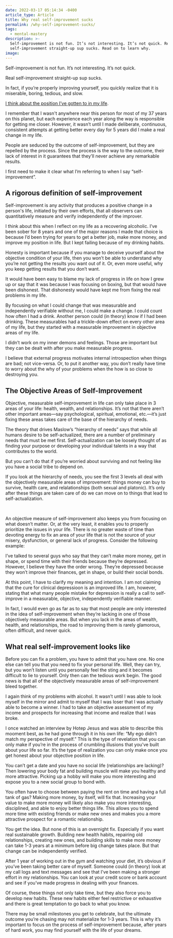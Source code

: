 ```yaml
---
date: 2022-03-17 05:14:34 -0400
article_type: Article
title: Why real self-improvement sucks
permalink: /why-self-improvement-sucks/
tags:
  - mental-mastery
description: >-
  Self-improvement is not fun. It’s not interesting. It’s not quick. Real
  self-improvement straight-up sup sucks. Read on to learn why.
image:
---
```

Self-improvement is not fun. It’s not interesting. It’s not quick.

Real self-improvement straight-up sup sucks.

In fact, if you’re properly improving yourself, you quickly realize that it is miserable, boring, tedious, and slow.

[I think about the position I’ve gotten to in my life](/change-your-life/).

I remember that I wasn't anywhere near this person for most of my 37 years on this planet, but each experience each year along the way is responsible for getting me closer. However, it wasn’t until I made deliberate, continuous, consistent attempts at getting better every day for 5 years did I make a real change in my life.

People are seduced by the outcome of self-improvement, but they are repelled by the process. Since the process is the way to the outcome, their lack of interest in it guarantees that they’ll never achieve any remarkable results.

I first need to make it clear what I’m referring to when I say “self-improvement”.&nbsp;

## A rigorous definition of self-improvement

Self-improvement is any activity that produces a positive change in a person's life, initiated by their own efforts, that all observers can quantitatively measure and verify independently of the improver.&nbsp;

I think about this when I reflect on my life as a recovering alcoholic. I’ve been sober for 8 years and one of the major reasons I made that choice is because I’d been trying for years to get a better job, make more money, and improve my position in life. But I kept failing because of my drinking habits.

Honesty is important because if you manage to deceive yourself about the objective condition of your life, then you won’t be able to understand why you’re not getting the results you want out of it. Or, even more useful, why you keep getting results that you don’t want.

It would have been easy to blame my lack of progress in life on how I grew up or say that it was because I was focusing on boxing, but that would have been dishonest. That dishonesty would have kept me from fixing the real problems in my life.&nbsp;

By focusing on what I could change that was measurable and independently verifiable without me, I could make a change. I could count how often I had a drink. Another person could (in theory) know if I had been drinking. These measurables had a trickle-down effect on every other area of my life, but they started with a measurable improvement in objective areas of my life.

I didn’t work on my inner demons and feelings. Those are important but they can be dealt with after you make measurable progress.

I believe that external progress motivates internal introspection when things are bad; not vice-versa. Or, to put it another way, you don’t really have time to worry about the why of your problems when the how is so close to destroying you.

## The Objective Areas of Self-Improvement

Objective, measurable self-improvement in life can only take place in 3 areas of your life: health, wealth, and relationships. It’s not that there aren’t other important areas—say psychological, spiritual, emotional, etc.—it’s just fixing these areas takes care of the base of the hierarchy of needs.

The theory that drives Maslow’s “hierarchy of needs” says that while all humans desire to be self-actualized, there are a number of preliminary needs that must be met first. Self-actualization can be loosely thought of as finding your purpose or developing your individual talents in a way that contributes to the world.

But you can’t do that if you’re worried about surviving and not feeling like you have a social tribe to depend on.&nbsp;

If you look at the hierarchy of needs, you see the first 3 levels all deal with the objectively measurable areas of improvement: things money can buy to survive, health care, and relalationships (both sexual and platonic). It’s only after these things are taken care of do we can move on to things that lead to self-actualization.

&nbsp;

An objective measure of self-improvement also keeps you from focusing on what doesn’t matter. Or, at the very least, it enables you to properly prioritize the issues in your life. There is no greater waste of time than devoting energy to fix an area of your life that is not the source of your misery, dysfunction, or general lack of progress. Consider the following example:

I’ve talked to several guys who say that they can’t make more money, get in shape, or spend time with their friends because they’re depressed. However, I believe they have the order wrong. They’re depressed because they won’t improve their finances, get in shape, or build their social bonds.

At this point, I have to clarify my meaning and intention. I am not claiming that the cure for clinical depressioon is an improved life. I am, however, stating that what many people mistake for depression is really a call to self-improve in a measurable, objective, independently verifiable manner.

In fact, I would even go as far as to say that most people are only interested in the idea of self-improvement when they’re lacking in one of those objectively measurable areas. But when you lack in the areas of wealth, health, and relationships, the road to improving them is rarely glamorous, often difficult, and never quick.

## What real self-improvement looks like

Before you can fix a problem, you have to admit that you have one. No one else can tell you that you need to fix your personal life. Well, they can try, but you won’t listen until you personally feel the sting and it becomes difficult to lie to yourself. Only then can the tedious work begin. The good news is that all of the objectively measurable areas of self-improvement bleed together.

I again think of my problems with alcohol. It wasn’t until I was able to look myself in the mirror and admit to myself that I was loser that I was actually able to become a winner. I had to take an objective assessment of my income and prospects for increasing that income and realize that I was broke.

I once watched an interview by Hotep Jesus and was able to describe this mooment best, as he had gone through it in his own life: “My ego didn’t match my perspective of myself.” This is the type of revelation that you can only make if you’re in the process of crumbling illusions that you’ve built about your life so far. It’s the type of realization you can only make once you get honest about your objective position in life.

You can’t get a date and you have no social life (relationships are lacking)? Then lowering your body fat and building muscle will make you healthy and more attractive. Picking up a hobby will make you more interesting and expose you to a new social group to bond with.

You often have to choose between paying the rent on time and having a full tank of gas? Making more money, by itself, will fix that. Increasing your value to make more money will likely also make you more interesting, disciplined, and able to enjoy better things life. This allows you to spend more time with existing friends or make new ones and makes you a more attractive prospect for a romantic relationship.

You get the idea. But none of this is an overnight fix. Especially if you want real sustainable growth. Building new health habits, repairing old relationships, creating new ones, and building skills to make more money can take 1-3 years at a minimum before big change takes place. But that change can be independently verified.

After 1 year of working out in the gym and watching your diet, it’s obvious if you’ve been taking better care of myself. Someone could (in theory) look at my call logs and text messages and see that I’ve been making a stronger effort in my relationships. You can look at your credit score or bank account and see if you’ve made progress in dealing with your finances.

Of course, these things not only take time, but they also force you to develop new habits. These new habits either feel restrictive or exhaustive and there is great temptation to go back to what you know.

There may be small milestones you get to celebrate, but the ultimate outcome you’re chasing may not materialize for 1-3 years. This is why it’s important to focus on the process of self-improvement because, after years of hard work, you may find yourself with the life of your dreams.&nbsp;
